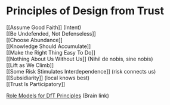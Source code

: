 # Principles of Design from Trust

[[Assume Good Faith]] (Intent)  
[[Be Undefended, Not Defenseless]]  
[[Choose Abundance]]  
[[Knowledge Should Accumulate]]  
[[Make the Right Thing Easy To Do]]  
[[Nothing About Us Without Us]] (Nihil de nobis, sine nobis)  
[[Lift as We Climb]]  
[[Some Risk Stimulates Interdependence]] (risk connects us)  
[[Subsidiarity]] (local knows best)  
[[Trust Is Participatory]]  

[Role Models for DfT Principles](https://bra.in/2p6kQq) (Brain link)  
